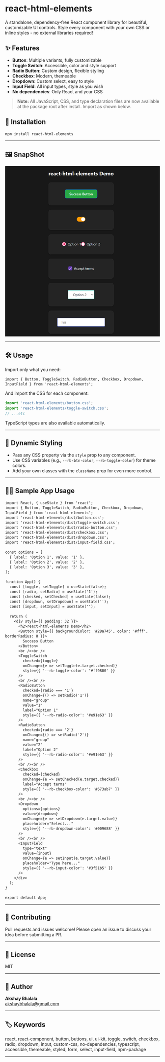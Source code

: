 # react-html-elements

A standalone, dependency-free React component library for beautiful, customizable UI controls. Style every component with your own CSS or inline styles - no external libraries required!

## ✨ Features
- **Button**: Multiple variants, fully customizable
- **Toggle Switch**: Accessible, color and style support
- **Radio Button**: Custom design, flexible styling
- **Checkbox**: Modern, themeable
- **Dropdown**: Custom select, easy to style
- **Input Field**: All input types, style as you wish
- **No dependencies**: Only React and your CSS

> **Note:** All JavaScript, CSS, and type declaration files are now available at the package root after install. Import as shown below.

## 🚀 Installation

```bash
npm install react-html-elements
```

---

## 🖼️ SnapShot

![react-html-elements](./public/react-html-elements.png)

---


## 🛠 Usage

Import only what you need:

```tsx
import { Button, ToggleSwitch, RadioButton, Checkbox, Dropdown, InputField } from 'react-html-elements';
```

And import the CSS for each component:

```js
import 'react-html-elements/button.css';
import 'react-html-elements/toggle-switch.css';
// ...etc
```

TypeScript types are also available automatically.

---

## 🎨 Dynamic Styling
- Pass any CSS property via the `style` prop to any component.
- Use CSS variables (e.g., `--rb-btn-color`, `--rb-toggle-color`) for theme colors.
- Add your own classes with the `className` prop for even more control.

---

## 🧑‍💻 Sample App Usage

```tsx
import React, { useState } from 'react';
import { Button, ToggleSwitch, RadioButton, Checkbox, Dropdown, InputField } from 'react-html-elements';
import 'react-html-elements/dist/button.css';
import 'react-html-elements/dist/toggle-switch.css';
import 'react-html-elements/dist/radio-button.css';
import 'react-html-elements/dist/checkbox.css';
import 'react-html-elements/dist/dropdown.css';
import 'react-html-elements/dist/input-field.css';

const options = [
  { label: 'Option 1', value: '1' },
  { label: 'Option 2', value: '2' },
  { label: 'Option 3', value: '3' },
];

function App() {
  const [toggle, setToggle] = useState(false);
  const [radio, setRadio] = useState('1');
  const [checked, setChecked] = useState(false);
  const [dropdown, setDropdown] = useState('');
  const [input, setInput] = useState('');

  return (
    <div style={{ padding: 32 }}>
      <h2>react-html-elements Demo</h2>
      <Button style={{ backgroundColor: '#28a745', color: '#fff', borderRadius: 8 }}>
        Success Button
      </Button>
      <br /><br />
      <ToggleSwitch
        checked={toggle}
        onChange={e => setToggle(e.target.checked)}
        style={{ '--rb-toggle-color': '#ff9800' }}
      />
      <br /><br />
      <RadioButton
        checked={radio === '1'}
        onChange={() => setRadio('1')}
        name="group"
        value="1"
        label="Option 1"
        style={{ '--rb-radio-color': '#e91e63' }}
      />
      <RadioButton
        checked={radio === '2'}
        onChange={() => setRadio('2')}
        name="group"
        value="2"
        label="Option 2"
        style={{ '--rb-radio-color': '#e91e63' }}
      />
      <br /><br />
      <Checkbox
        checked={checked}
        onChange={e => setChecked(e.target.checked)}
        label="Accept terms"
        style={{ '--rb-checkbox-color': '#673ab7' }}
      />
      <br /><br />
      <Dropdown
        options={options}
        value={dropdown}
        onChange={e => setDropdown(e.target.value)}
        placeholder="Select..."
        style={{ '--rb-dropdown-color': '#009688' }}
      />
      <br /><br />
      <InputField
        type="text"
        value={input}
        onChange={e => setInput(e.target.value)}
        placeholder="Type here..."
        style={{ '--rb-input-color': '#3f51b5' }}
      />
    </div>
  );
}

export default App;
```

---

## 🤝 Contributing
Pull requests and issues welcome! Please open an issue to discuss your idea before submitting a PR.

---

## 📄 License
MIT

---

## 👤 Author
**Akshay Bhalala**  
[akshaybhalala@gmail.com](mailto:akshaybhalala@gmail.com)

---


## 🏷️ Keywords
react, react-component, button, buttons, ui, ui-kit, toggle, switch, checkbox, radio, dropdown, input, custom-css, no-dependencies, typescript, accessible, themeable, styled, form, select, input-field, npm-package

---
